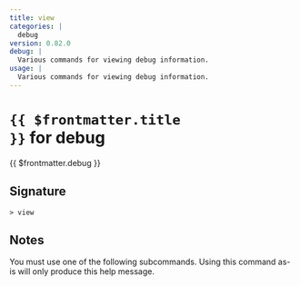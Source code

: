 ```yaml
---
title: view
categories: |
  debug
version: 0.82.0
debug: |
  Various commands for viewing debug information.
usage: |
  Various commands for viewing debug information.
---
```


# <code>{{ $frontmatter.title }}</code> for debug

<div class='command-title'>{{ $frontmatter.debug }}</div>

## Signature

```> view ```

## Notes
You must use one of the following subcommands. Using this command as-is will only produce this help message.